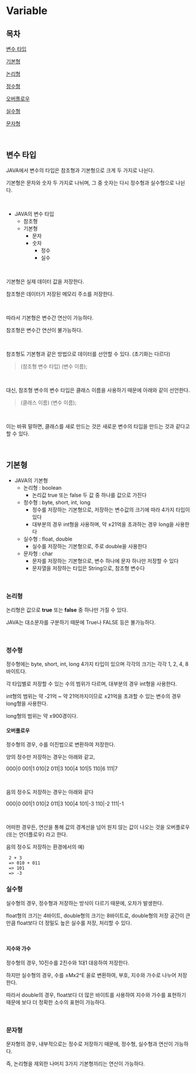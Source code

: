 # Variable

## 목차

[변수 타입](#변수_타입)

[기본형](#기본형)

[논리형](#논리형)

[정수형](#정수형)

[오버플로우](#오버플로우)

[실수형](#실수형)

[문자형](#문자형)

<br>

## 변수 타입

JAVA에서 변수의 타입은 참조형과 기본형으로 크게 두 가지로 나뉜다.

기본형은 문자와 숫자 두 가지로 나뉘며, 그 중 숫자는 다시 정수형과 실수형으로 나뉜다.

<br>

- JAVA의 변수 타입
  - 참조형
  - 기본형
    - 문자
    - 숫자
      - 정수
      - 실수

<br>

기본형은 실제 데이터 값을 저장한다.

참조형은 데이터가 저장된 메모리 주소를 저장한다.

<br>

따라서 기본형은 변수간 연산이 가능하다.

참조형은 변수간 연산이 불가능하다.

<br>

참조형도 기본형과 같은 방법으로 데이터를 선언할 수 있다. (초기화는 다르다)

> (참조형 변수 타입) (변수 이름);

<br>

대신, 참조형 변수의 변수 타입은 클래스 이름을 사용하기 때문에 아래와 같이 선언한다.

> (클래스 이름) (변수 이름);

<br>

이는 바꿔 말하면, 클래스를 새로 만드는 것은 새로운 변수의 타입을 만드는 것과 같다고 할 수 있다.

<br>

## 기본형

- JAVA의 기본형
  - 논리형 : boolean
    - 논리값 true 또는 false 두 값 중 하나를 값으로 가진다
  - 정수형 : byte, short, int, long
    - 정수를 저장하는 기본형으로, 저장하는 변수값의 크기에 따라 4가지 타입이 있다
    - 대부분의 경우 int형을 사용하며, 약 ±21억을 초과하는 경우 long을 사용한다
  - 실수형 : float, double
    - 실수를 저장하는 기본형으로, 주로 double을 사용한다
  - 문자형 : char
    - 문자를 저장하는 기본형으로, 변수 하나에 문자 하나만 저장할 수 있다
    - 문자열을 저장하는 타입은 String으로, 참조형 변수다

<br>

### 논리형

논리형은 값으로 **true** 또는 **false** 중 하나만 가질 수 있다.

JAVA는 대소문자를 구분하기 때문에 True나 FALSE 등은 불가능하다.

<br>

### 정수형

정수형에는 byte, short, int, long 4가지 타입이 있으며 각각의 크기는 각각 1, 2, 4, 8바이트다.

각 타입별로 저장할 수 있는 수의 범위가 다르며, 대부분의 경우 int형을 사용한다.

int형의 범위는 약 -21억 ~ 약 21억까지이므로 ±21억을 초과할 수 있는 변수의 경우 long형을 사용한다.

long형의 범위는 약 ±900경이다.

#### 오버플로우

정수형의 경우, 수를 이진법으로 변환하여 저장한다.

양의 정수만 저장하는 경우는 아래와 같고,

000|0
001|1
010|2
011|3
100|4
101|5
110|6
111|7

<br>

음의 정수도 저장하는 경우는 아래와 같다

000|0
001|1
010|2
011|3
100|4
101|-3
110|-2
111|-1

<br>

어떠한 경우든, 연산을 통해 값의 경계선을 넘어 원치 않는 값이 나오는 것을 오버플로우 (또는 언더플로우) 라고 한다.

음의 정수도 저장하는 환경에서의 예)

```
 2 + 3
 => 010 + 011
 => 101
 => -3
```

### 실수형

실수형의 경우, 정수형과 저장하는 방식이 다르기 때문에, 오차가 발생한다.

float형의 크기는 4바이트, double형의 크기는 8바이트로, double형의 저장 공간이 큰 만큼 float보다 더 정밀도 높은 실수를 저장, 처리할 수 있다.

<br>

#### 지수와 가수

정수형의 경우, 10진수를 2진수와 1대1 대응하여 저장한다.

하지만 실수형의 경우, 수를 ±Mx2^E 꼴로 변환하여, 부호, 지수와 가수로 나누어 저장한다.

따라서 double의 경우, float보다 더 많은 바이트를 사용하여 지수와 가수를 표현하기 때문에 보다 더 정확한 소수의 표현이 가능하다.

<br>

### 문자형

문자형의 경우, 내부적으로는 정수로 저장하기 때문에, 정수형, 실수형과 연산이 가능하다.

즉, 논리형을 제외한 나머지 3가지 기본형끼리는 연산이 가능하다.
